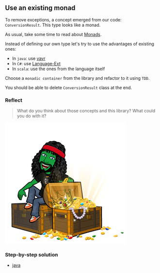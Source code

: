 ## Use an existing monad
To remove exceptions, a concept emerged from our code: `ConversionResult`.
This type looks like a monad. 

As usual, take some time to read about [Monads](https://xtrem-tdd.netlify.app/Flavours/monads).

Instead of defining our own type let's try to use the advantages of existing ones:
- In `java`: use [vavr](https://www.vavr.io/)
- In `C#`: use [Language-Ext](https://github.com/louthy/language-ext)
- In `scala`: use the ones from the language itself

Choose a `monadic container` from the library and refactor to it using `TDD`.

You should be able to delete `ConversionResult` class at the end.

### Reflect
> What do you think about those concepts and this library? What could you do with it?

![Monads by example](../img/monad.png)

### Step-by-step solution
- [java](../step-by-steps/07.use-existing-monad.md)